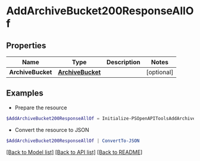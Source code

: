 # AddArchiveBucket200ResponseAllOf
## Properties

Name | Type | Description | Notes
------------ | ------------- | ------------- | -------------
**ArchiveBucket** | [**ArchiveBucket**](ArchiveBucket.md) |  | [optional] 

## Examples

- Prepare the resource
```powershell
$AddArchiveBucket200ResponseAllOf = Initialize-PSOpenAPIToolsAddArchiveBucket200ResponseAllOf  -ArchiveBucket null
```

- Convert the resource to JSON
```powershell
$AddArchiveBucket200ResponseAllOf | ConvertTo-JSON
```

[[Back to Model list]](../README.md#documentation-for-models) [[Back to API list]](../README.md#documentation-for-api-endpoints) [[Back to README]](../README.md)

